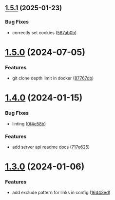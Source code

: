 ## [1.5.1](https://github.com/BuilderIO/gpt-crawler/compare/v1.5.0...v1.5.1) (2025-01-23)


### Bug Fixes

* correctly set cookies ([567ab0b](https://github.com/BuilderIO/gpt-crawler/commit/567ab0b0a538032d02743ae3ecc51dfdc0fdb5c6))

# [1.5.0](https://github.com/BuilderIO/gpt-crawler/compare/v1.4.0...v1.5.0) (2024-07-05)

### Features

- git clone depth limit in docker ([87767db](https://github.com/BuilderIO/gpt-crawler/commit/87767dbda99b3259d44ec2c02dceb3a59bb2ca3c))

# [1.4.0](https://github.com/BuilderIO/gpt-crawler/compare/v1.3.0...v1.4.0) (2024-01-15)

### Bug Fixes

- linting ([0f4e58b](https://github.com/BuilderIO/gpt-crawler/commit/0f4e58b400eab312e7b595d7a2472bae93055415))

### Features

- add server api readme docs ([717e625](https://github.com/BuilderIO/gpt-crawler/commit/717e625f47257bdbd96437acb7242bcd28c233ba))

# [1.3.0](https://github.com/BuilderIO/gpt-crawler/compare/v1.2.1...v1.3.0) (2024-01-06)

### Features

- add exclude pattern for links in config ([16443ed](https://github.com/BuilderIO/gpt-crawler/commit/16443ed9501624de40d921b8e47e4c35f15bf6b4))

